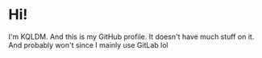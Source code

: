# Hi!

I'm KQLDM. And this is my GitHub profile.
It doesn't have much stuff on it. And probably won't since I mainly use GitLab lol
